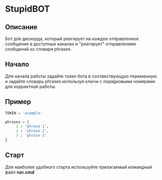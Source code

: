 # StupidBOT
## Описание 
Бот для дискорда, который реагирует на каждое отправленное сообщение 
в доступных каналах и "реагирует" отправлением сообщений из 
словаря phrases.
## Начало
Для начала работы задайте токен бота в соотвествующую переменную и
задайте словарь phrases используя ключи с порядковыми номерами для
корректной работы.
## Пример 
```python
TOKEN = 'example'
```
```python
phrases = {
     1 : 'phrase 1',
     2 : 'phrase 2',
     3 : 'phrase 3'
}
```
## Старт
Для наиболее удобного старта используйте прилагаемый командный файл **run.cmd**

